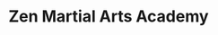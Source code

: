 --- 
title: "Zen Martial Arts Academy"
publishdate: "2019-6-9T16:48:46+02:00"
src: "https://365manga.net/manga/zen-martial-arts-academy"
image: "https://data.365manga.net/images/thumbnails/16129-zen-martial-arts-academy.jpg"
description: "Mingyum wants to become East Asia Strongest martial artist, however, he has no Zen, which makes it impossible for him to reach that goal. One day, he gets lost and finds a group of thugs, in an attempt to save a girl, he gets beat up. But in the heat of the fight, a blond foreign girl saves his life while claiming to be his fiancée. Almost at the same…"
---